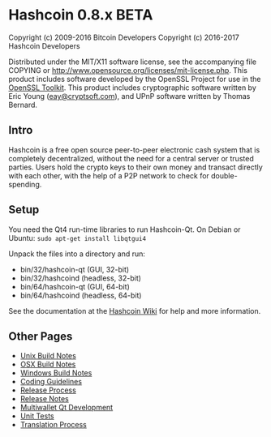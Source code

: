 Hashcoin 0.8.x BETA
====================

Copyright (c) 2009-2016 Bitcoin Developers
Copyright (c) 2016-2017 Hashcoin Developers

Distributed under the MIT/X11 software license, see the accompanying
file COPYING or http://www.opensource.org/licenses/mit-license.php.
This product includes software developed by the OpenSSL Project for use in the [OpenSSL Toolkit](http://www.openssl.org/). This product includes
cryptographic software written by Eric Young ([eay@cryptsoft.com](mailto:eay@cryptsoft.com)), and UPnP software written by Thomas Bernard.


Intro
---------------------
Hashcoin is a free open source peer-to-peer electronic cash system that is
completely decentralized, without the need for a central server or trusted
parties.  Users hold the crypto keys to their own money and transact directly
with each other, with the help of a P2P network to check for double-spending.


Setup
---------------------
You need the Qt4 run-time libraries to run Hashcoin-Qt. On Debian or Ubuntu:
	`sudo apt-get install libqtgui4`

Unpack the files into a directory and run:

- bin/32/hashcoin-qt (GUI, 32-bit)
- bin/32/hashcoind (headless, 32-bit)
- bin/64/hashcoin-qt (GUI, 64-bit)
- bin/64/hashcoind (headless, 64-bit)

See the documentation at the [Hashcoin Wiki](http://hashcoin.info)
for help and more information.


Other Pages
---------------------
- [Unix Build Notes](build-unix.md)
- [OSX Build Notes](build-osx.md)
- [Windows Build Notes](build-msw.md)
- [Coding Guidelines](coding.md)
- [Release Process](release-process.md)
- [Release Notes](release-notes.md)
- [Multiwallet Qt Development](multiwallet-qt.md)
- [Unit Tests](unit-tests.md)
- [Translation Process](translation_process.md)
